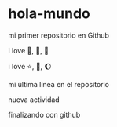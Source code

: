 # hola-mundo

mi primer repositorio en Github

i love :icecream:, :pizza:, :dog:

   i love :star:, :book:, :moon:

mi última línea en el repositorio

nueva actividad

finalizando con github
